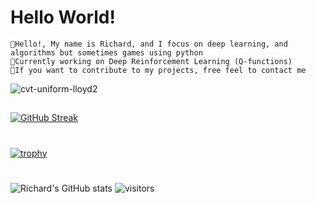 # Hello World!

```
👋Hello!, My name is Richard, and I focus on deep learning, and algorithms but sometimes games using python
📌Currently working on Deep Reinforcement Learning (Q-functions)
🔗If you want to contribute to my projects, free feel to contact me 
```
![cvt-uniform-lloyd2](https://raw.githubusercontent.com/meshpro/optimesh/assets/lloyd2.webp) 
##
[![GitHub Streak](https://streak-stats.demolab.com?user=Ye-Yint-Nyo-Hmine&theme=darcula&border_radius=30&mode=weekly&fire=02DDD7)](https://git.io/streak-stats)
# 
[![trophy](https://github-profile-trophy.vercel.app/?username=Ye-Yint-Nyo-Hmine&theme=darkhub)](https://github.com/Ye-Yint-Nyo-Hmine/github-profile-trophy)
#
![Richard's GitHub stats](https://github-readme-stats.vercel.app/api?username=Ye-Yint-Nyo-Hmine&show_icons=true&theme=tokyonight)
![visitors](https://visitor-badge.glitch.me/badge?page_id=page.id&left_color=green&right_color=red)
